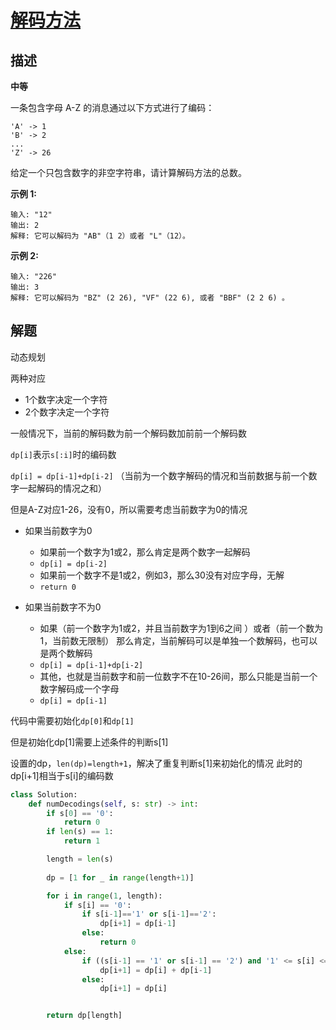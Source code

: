 # [解码方法](https://leetcode-cn.com/problems/decode-ways/)

## 描述  
**中等**  

一条包含字母 A-Z 的消息通过以下方式进行了编码：

    'A' -> 1
    'B' -> 2
    ...
    'Z' -> 26
给定一个只包含数字的非空字符串，请计算解码方法的总数。

**示例 1:**

    输入: "12"
    输出: 2
    解释: 它可以解码为 "AB"（1 2）或者 "L"（12）。
**示例 2:**

    输入: "226"
    输出: 3
    解释: 它可以解码为 "BZ" (2 26), "VF" (22 6), 或者 "BBF" (2 2 6) 。

## 解题  

动态规划  

两种对应 

- 1个数字决定一个字符
- 2个数字决定一个字符  

一般情况下，当前的解码数为前一个解码数加前前一个解码数    

`dp[i]`表示`s[:i]`时的编码数  

`dp[i] = dp[i-1]+dp[i-2]`  （当前为一个数字解码的情况和当前数据与前一个数字一起解码的情况之和）

但是A-Z对应1-26，没有0，所以需要考虑当前数字为0的情况  
- 如果当前数字为0
    - 如果前一个数字为1或2，那么肯定是两个数字一起解码  
    - `dp[i] = dp[i-2]`
    - 如果前一个数字不是1或2，例如3，那么30没有对应字母，无解  
    - `return 0`
    
- 如果当前数字不为0
    - 如果（前一个数字为1或2，并且当前数字为1到6之间 ）或者（前一个数为1，当前数无限制） 
    那么肯定，当前解码可以是单独一个数解码，也可以是两个数解码  
    - `dp[i] = dp[i-1]+dp[i-2]`
    - 其他，也就是当前数字和前一位数字不在10-26间，那么只能是当前一个数字解码成一个字母  
    - `dp[i] = dp[i-1]`

代码中需要初始化`dp[0]`和`dp[1]`   

但是初始化dp[1]需要上述条件的判断s[1]

设置的dp，`len(dp)=length+1`，解决了重复判断s[1]来初始化的情况
此时的dp[i+1]相当于s[i]的编码数

```python
class Solution:
    def numDecodings(self, s: str) -> int:
        if s[0] == '0':
            return 0
        if len(s) == 1:
            return 1

        length = len(s)
  
        dp = [1 for _ in range(length+1)]

        for i in range(1, length):
            if s[i] == '0':
                if s[i-1]=='1' or s[i-1]=='2':
                    dp[i+1] = dp[i-1]
                else:
                    return 0
            else:
                if ((s[i-1] == '1' or s[i-1] == '2') and '1' <= s[i] <= '6') or s[i-1] == '1':
                    dp[i+1] = dp[i] + dp[i-1]
                else:
                    dp[i+1] = dp[i]


        return dp[length]




```
